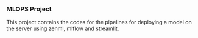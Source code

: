 ### MLOPS Project 
This project contains the codes for the pipelines for deploying a model on the server using zenml, mlflow and streamlit.
